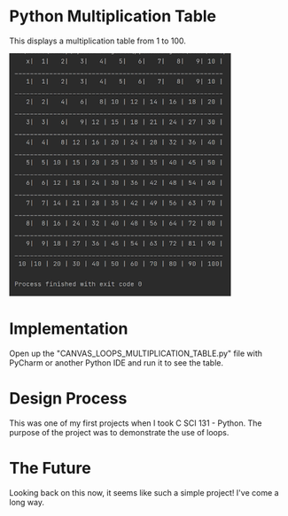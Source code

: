 # Python Multiplication Table
This displays a multiplication table from 1 to 100.

<img src="python-multiplication-table.png" width = "400">

# Implementation 
Open up the "CANVAS_LOOPS_MULTIPLICATION_TABLE.py" file with PyCharm or another Python IDE and run it to see the table. 

# Design Process
This was one of my first projects when I took C SCI 131 - Python. The purpose of the project was to demonstrate the use of loops.

# The Future
Looking back on this now, it seems like such a simple project! I've come a long way.
